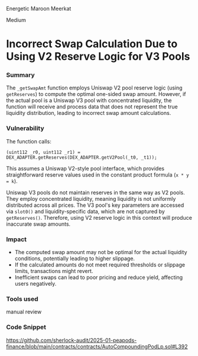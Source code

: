 Energetic Maroon Meerkat

Medium

# Incorrect Swap Calculation Due to Using V2 Reserve Logic for V3 Pools

### Summary
The `_getSwapAmt` function employs Uniswap V2 pool reserve logic (using `getReserves`) to compute the optimal one-sided swap amount. However, if the actual pool is a Uniswap V3 pool with concentrated liquidity, the function will receive and process data that does not represent the true liquidity distribution, leading to incorrect swap amount calculations.

### Vulnerability
The function calls:

```solidity
(uint112 _r0, uint112 _r1) = DEX_ADAPTER.getReserves(DEX_ADAPTER.getV2Pool(_t0, _t1));
```

This assumes a Uniswap V2-style pool interface, which provides straightforward reserve values used in the constant product formula (`x * y = k`).


Uniswap V3 pools do not maintain reserves in the same way as V2 pools. They employ concentrated liquidity, meaning liquidity is not uniformly distributed across all prices. The V3 pool's key parameters are accessed via `slot0()` and liquidity-specific data, which are not captured by `getReserves()`. Therefore, using V2 reserve logic in this context will produce inaccurate swap amounts.

### Impact

- The computed swap amount may not be optimal for the actual liquidity conditions, potentially leading to higher slippage.
- If the calculated amounts do not meet required thresholds or slippage limits, transactions might revert.
- Inefficient swaps can lead to poor pricing and reduce yield, affecting users negatively.

### Tools used
manual review

### Code Snippet
https://github.com/sherlock-audit/2025-01-peapods-finance/blob/main/contracts/contracts/AutoCompoundingPodLp.sol#L392
